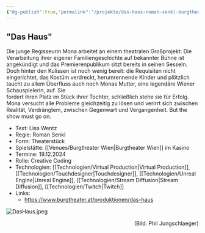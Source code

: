 ```yaml
---
{"dg-publish":true,"permalink":"/projekte/das-haus-roman-senkl-burgtheater-wien/","created":"2025-05-25T12:48:37.234+02:00","updated":"2025-05-25T13:31:38.936+02:00"}
---
```


## "Das Haus"

Die junge Regisseurin Mona arbeitet an einem theatralen Großprojekt: Die Verarbeitung ihrer eigener Familiengeschichte auf bekannter Bühne ist angekündigt und das Premierenpublikum sitzt bereits in seinen Sesseln.  
Doch hinter den Kulissen ist noch wenig bereit: die Requisiten nicht eingerichtet, das Kostüm verdreckt, herumrennende Kinder und plötzlich taucht zu allem Überfluss auch noch Monas Mutter, eine legendäre Wiener Schauspielerin, auf. Sie  
fordert ihren Platz im Stück ihrer Tochter, schließlich stehe sie für Erfolg. Mona versucht alle Probleme gleichzeitig zu lösen und verirrt sich zwischen Realität, Verdrängtem, zwischen Gegenwart und Vergangenheit. But the show must go on.

- Text: Lisa Wentz
- Regie: Roman Senkl
- Form: Theaterstück
- Spielstätte: [[Venues/Burgtheater Wien\|Burgtheater Wien]] im Kasino
- Termine: 19.12.2024
- Rolle: Creative Coding
- Technologien: [[Technologien/Virtual Production\|Virtual Production]], [[Technologien/Touchdesigner\|Touchdesigner]], [[Technologien/Unreal Engine\|Unreal Engine]], [[Technologien/Stream Diffusion\|Stream Diffusion]], [[Technologien/Twitch\|Twitch]]
- Links: 
	- https://www.burgtheater.at/produktionen/das-haus
 
![DasHaus.jpeg](/img/user/Attachments/DasHaus.jpeg)
<div style="text-align: right;">(Bild: Phil Jungschlaeger)</div>
